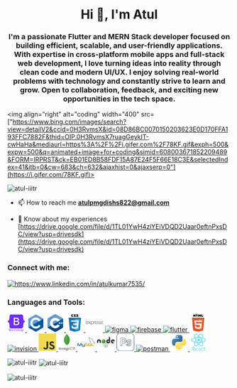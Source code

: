 <h1 align="center">Hi 👋, I'm Atul</h1>
<h3 align="center">I'm a passionate Flutter and MERN Stack developer focused on building efficient, scalable, and user-friendly applications. With expertise in cross-platform mobile apps and full-stack web development, I love turning ideas into reality through clean code and modern UI/UX. I enjoy solving real-world problems with technology and constantly strive to learn and grow. Open to collaboration, feedback, and exciting new opportunities in the tech space.</h3>

<img align="right" alt="coding" width="400" src=["https://www.bing.com/images/search?view=detailV2&ccid=0H3RvmsX&id=08D86BC0070150203623E0D170FFA193FFC7882F&thid=OIP.0H3RvmsX7ruagGeykIT-cwHaHa&mediaurl=https%3A%2F%2Fi.gifer.com%2F78KF.gif&exph=500&expw=500&q=animated+image+for+coding&simid=608003671852209489&FORM=IRPRST&ck=EB01ED8B58FDF15A87E24F5F66E18C3E&selectedIndex=41&itb=0&cw=683&ch=632&ajaxhist=0&ajaxserp=0"](https://i.gifer.com/78KF.gif)>

<p align="left"> <img src="https://komarev.com/ghpvc/?username=atul-iiitr&label=Profile%20views&color=0e75b6&style=flat" alt="atul-iiitr" /> </p>

- 📫 How to reach me **atulpmgdishs822@gmail.com**

- 📄 Know about my experiences [https://drive.google.com/file/d/1TL01YwH4ziYEiVDQD2Uaar0eftnPxsDC/view?usp=drivesdk](https://drive.google.com/file/d/1TL01YwH4ziYEiVDQD2Uaar0eftnPxsDC/view?usp=drivesdk)

<h3 align="left">Connect with me:</h3>
<p align="left">
<a href="https://linkedin.com/in/https://www.linkedin.com/in/atulkumar7535/" target="blank"><img align="center" src="https://raw.githubusercontent.com/rahuldkjain/github-profile-readme-generator/master/src/images/icons/Social/linked-in-alt.svg" alt="https://www.linkedin.com/in/atulkumar7535/" height="30" width="40" /></a>
</p>

<h3 align="left">Languages and Tools:</h3>
<p align="left"> <a href="https://getbootstrap.com" target="_blank" rel="noreferrer"> <img src="https://raw.githubusercontent.com/devicons/devicon/master/icons/bootstrap/bootstrap-plain-wordmark.svg" alt="bootstrap" width="40" height="40"/> </a> <a href="https://www.cprogramming.com/" target="_blank" rel="noreferrer"> <img src="https://raw.githubusercontent.com/devicons/devicon/master/icons/c/c-original.svg" alt="c" width="40" height="40"/> </a> <a href="https://www.w3schools.com/cpp/" target="_blank" rel="noreferrer"> <img src="https://raw.githubusercontent.com/devicons/devicon/master/icons/cplusplus/cplusplus-original.svg" alt="cplusplus" width="40" height="40"/> </a> <a href="https://www.w3schools.com/css/" target="_blank" rel="noreferrer"> <img src="https://raw.githubusercontent.com/devicons/devicon/master/icons/css3/css3-original-wordmark.svg" alt="css3" width="40" height="40"/> </a> <a href="https://expressjs.com" target="_blank" rel="noreferrer"> <img src="https://raw.githubusercontent.com/devicons/devicon/master/icons/express/express-original-wordmark.svg" alt="express" width="40" height="40"/> </a> <a href="https://www.figma.com/" target="_blank" rel="noreferrer"> <img src="https://www.vectorlogo.zone/logos/figma/figma-icon.svg" alt="figma" width="40" height="40"/> </a> <a href="https://firebase.google.com/" target="_blank" rel="noreferrer"> <img src="https://www.vectorlogo.zone/logos/firebase/firebase-icon.svg" alt="firebase" width="40" height="40"/> </a> <a href="https://flutter.dev" target="_blank" rel="noreferrer"> <img src="https://www.vectorlogo.zone/logos/flutterio/flutterio-icon.svg" alt="flutter" width="40" height="40"/> </a> <a href="https://www.w3.org/html/" target="_blank" rel="noreferrer"> <img src="https://raw.githubusercontent.com/devicons/devicon/master/icons/html5/html5-original-wordmark.svg" alt="html5" width="40" height="40"/> </a> <a href="https://www.invisionapp.com/" target="_blank" rel="noreferrer"> <img src="https://www.vectorlogo.zone/logos/invisionapp/invisionapp-icon.svg" alt="invision" width="40" height="40"/> </a> <a href="https://developer.mozilla.org/en-US/docs/Web/JavaScript" target="_blank" rel="noreferrer"> <img src="https://raw.githubusercontent.com/devicons/devicon/master/icons/javascript/javascript-original.svg" alt="javascript" width="40" height="40"/> </a> <a href="https://www.mongodb.com/" target="_blank" rel="noreferrer"> <img src="https://raw.githubusercontent.com/devicons/devicon/master/icons/mongodb/mongodb-original-wordmark.svg" alt="mongodb" width="40" height="40"/> </a> <a href="https://www.mysql.com/" target="_blank" rel="noreferrer"> <img src="https://raw.githubusercontent.com/devicons/devicon/master/icons/mysql/mysql-original-wordmark.svg" alt="mysql" width="40" height="40"/> </a> <a href="https://nodejs.org" target="_blank" rel="noreferrer"> <img src="https://raw.githubusercontent.com/devicons/devicon/master/icons/nodejs/nodejs-original-wordmark.svg" alt="nodejs" width="40" height="40"/> </a> <a href="https://www.photoshop.com/en" target="_blank" rel="noreferrer"> <img src="https://raw.githubusercontent.com/devicons/devicon/master/icons/photoshop/photoshop-line.svg" alt="photoshop" width="40" height="40"/> </a> <a href="https://postman.com" target="_blank" rel="noreferrer"> <img src="https://www.vectorlogo.zone/logos/getpostman/getpostman-icon.svg" alt="postman" width="40" height="40"/> </a> <a href="https://www.python.org" target="_blank" rel="noreferrer"> <img src="https://raw.githubusercontent.com/devicons/devicon/master/icons/python/python-original.svg" alt="python" width="40" height="40"/> </a> <a href="https://reactjs.org/" target="_blank" rel="noreferrer"> <img src="https://raw.githubusercontent.com/devicons/devicon/master/icons/react/react-original-wordmark.svg" alt="react" width="40" height="40"/> </a> </p>

<p><img align="left" src="https://github-readme-stats.vercel.app/api/top-langs?username=atul-iiitr&show_icons=true&locale=en&layout=compact" alt="atul-iiitr" /></p>

<p>&nbsp;<img align="center" src="https://github-readme-stats.vercel.app/api?username=atul-iiitr&show_icons=true&locale=en" alt="atul-iiitr" /></p>

<p><img align="center" src="https://github-readme-streak-stats.herokuapp.com/?user=atul-iiitr&" alt="atul-iiitr" /></p>
